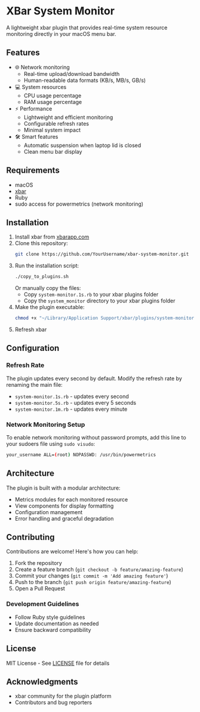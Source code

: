 # XBar System Monitor

A lightweight xbar plugin that provides real-time system resource monitoring directly in your macOS menu bar.

## Features

- 🌐 Network monitoring
  - Real-time upload/download bandwidth
  - Human-readable data formats (KB/s, MB/s, GB/s)
- 💻 System resources
  - CPU usage percentage
  - RAM usage percentage
- ⚡️ Performance
  - Lightweight and efficient monitoring
  - Configurable refresh rates
  - Minimal system impact
- 🛠 Smart features
  - Automatic suspension when laptop lid is closed
  - Clean menu bar display

## Requirements

- macOS
- [xbar](https://xbarapp.com/)
- Ruby
- sudo access for powermetrics (network monitoring)

## Installation

1. Install xbar from [xbarapp.com](https://xbarapp.com/)
2. Clone this repository:
   ```bash
   git clone https://github.com/YourUsername/xbar-system-monitor.git
   ```
3. Run the installation script:
   ```bash
   ./copy_to_plugins.sh
   ```
   Or manually copy the files:
   - Copy `system-monitor.1s.rb` to your xbar plugins folder
   - Copy the `system_monitor` directory to your xbar plugins folder
4. Make the plugin executable:
   ```bash
   chmod +x "~/Library/Application Support/xbar/plugins/system-monitor.1s.rb"
   ```
5. Refresh xbar

## Configuration

### Refresh Rate

The plugin updates every second by default. Modify the refresh rate by renaming the main file:
- `system-monitor.1s.rb` - updates every second
- `system-monitor.5s.rb` - updates every 5 seconds
- `system-monitor.1m.rb` - updates every minute

### Network Monitoring Setup

To enable network monitoring without password prompts, add this line to your sudoers file using `sudo visudo`:

```bash
your_username ALL=(root) NOPASSWD: /usr/bin/powermetrics
```

## Architecture

The plugin is built with a modular architecture:
- Metrics modules for each monitored resource
- View components for display formatting
- Configuration management
- Error handling and graceful degradation

## Contributing

Contributions are welcome! Here's how you can help:

1. Fork the repository
2. Create a feature branch (`git checkout -b feature/amazing-feature`)
3. Commit your changes (`git commit -m 'Add amazing feature'`)
4. Push to the branch (`git push origin feature/amazing-feature`)
5. Open a Pull Request

### Development Guidelines

- Follow Ruby style guidelines
- Update documentation as needed
- Ensure backward compatibility

## License

MIT License - See [LICENSE](LICENSE) file for details

## Acknowledgments

- xbar community for the plugin platform
- Contributors and bug reporters